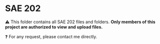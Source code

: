 # SAE 202
⚠️ This folder contains all SAE 202 files and folders. **Only members of this project are authorized to view and upload files.**  

❓ For any request, please contact me directly.
